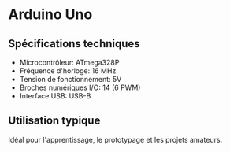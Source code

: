 # Arduino Uno

## Spécifications techniques

- Microcontrôleur: ATmega328P
- Fréquence d'horloge: 16 MHz
- Tension de fonctionnement: 5V
- Broches numériques I/O: 14 (6 PWM)
- Interface USB: USB-B

## Utilisation typique

Idéal pour l'apprentissage, le prototypage et les projets amateurs.
